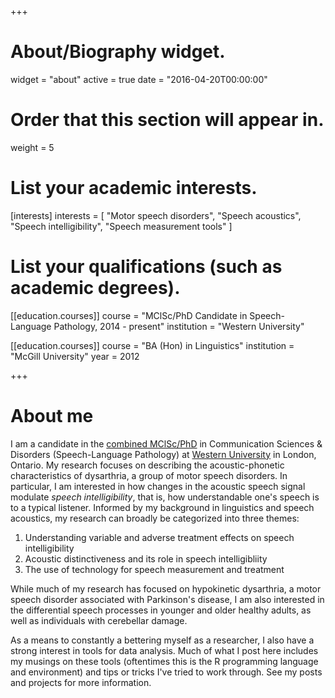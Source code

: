 +++
# About/Biography widget.
widget = "about"
active = true
date = "2016-04-20T00:00:00"

# Order that this section will appear in.
weight = 5

# List your academic interests.
[interests]
  interests = [
    "Motor speech disorders",
    "Speech acoustics",
    "Speech intelligibility",
    "Speech measurement tools"
  ]

# List your qualifications (such as academic degrees).
[[education.courses]]
  course = "MClSc/PhD Candidate in Speech-Language Pathology, 2014 - present"
  institution = "Western University"

[[education.courses]]
  course = "BA (Hon) in Linguistics"
  institution = "McGill University"
  year = 2012
 
+++

# About me

I am a candidate in the [combined MClSc/PhD](http://www.uwo.ca/fhs/csd/programs/combined.html) in Communication Sciences & Disorders (Speech-Language Pathology) at [Western University](http://uwo.ca/) in London, Ontario. My research focuses on describing the acoustic-phonetic characteristics of dysarthria, a group of motor speech disorders. In particular, I am interested in how changes in the acoustic speech signal modulate *speech intelligibility*, that is, how understandable one's speech is to a typical listener. Informed by my background in linguistics and speech acoustics, my research can broadly be categorized into three themes: 

1. Understanding variable and adverse treatment effects on speech intelligibility
2. Acoustic distinctiveness and its role in speech intelligibliity
3. The use of technology for speech measurement and treatment

While much of my research has focused on hypokinetic dysarthria, a motor speech disorder associated with Parkinson's disease, I am also interested in the differential speech processes in younger and older healthy adults, as well as individuals with cerebellar damage. 

As a means to constantly a bettering myself as a researcher, I also have a strong interest in tools for data analysis. Much of what I post here includes my musings on these tools (oftentimes this is the R programming language and environment) and tips or tricks I've tried to work through. See my posts and projects for more information.
